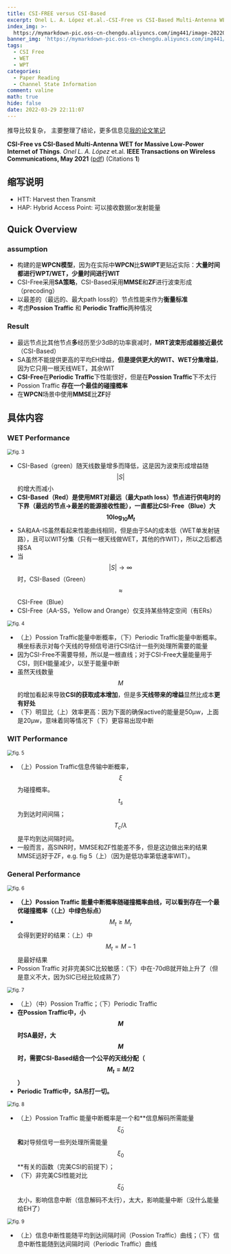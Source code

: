 ```yaml
---
title: CSI-FREE versus CSI-Based
excerpt: Onel L. A. López et.al.-CSI-Free vs CSI-Based Multi-Antenna WET for Massive Low-Power Internet of Things
index_img: >-
  https://mymarkdown-pic.oss-cn-chengdu.aliyuncs.com/img441/image-20220329221305200.png
banner_img: 'https://mymarkdown-pic.oss-cn-chengdu.aliyuncs.com/img441/1638523690670.jpg'
tags:
  - CSI Free
  - WET
  - WPT
categories:
  - Paper Reading
  - Channel State Information
comment: valine
math: true
hide: false
date: 2022-03-29 22:11:07
---
```


推导比较复杂， 主要整理了结论，更多信息见[我的论文笔记](.\MyPaperNote.html)

**CSI-Free vs CSI-Based Multi-Antenna WET for Massive Low-Power Internet of Things**.  *Onel L. A. López* et.al.  **IEEE Transactions on Wireless Communications, May  2021**  ([pdf](https://ieeexplore.ieee.org/document/9316281))  (Citations **1**)

## 缩写说明

- HTT: Harvest then Transmit
- HAP: Hybrid Access Point: 可以接收数据or发射能量

## Quick Overview

### assumption

- 构建的是**WPCN模型**，因为在实际中**WPCN**比**SWIPT**更贴近实际：**大量时间都进行WPT/WET，少量时间进行WIT**
- CSI-Free采用**SA策略**，CSI-Based采用**MMSE**和**ZF**进行波束形成（precoding）
- 以最差的（最远的、最大path loss的）节点性能来作为**衡量标准**
- 考虑**Possion Traffic** 和 **Periodic Traffic**两种情况

### Result

- 最远节点比其他节点**多**经历至少3dB的功率衰减时，**MRT波束形成器接近最优**（CSI-Based）
- SA虽然不能提供更高的平均EH增益，**但是提供更大的WIT、WET分集增益**，因为它只用一根天线WET，其余WIT
- **CSI-Free**在**Periodic Traffic**下性能很好，但是在**Possion Traffic**下不太行
- Possion Traffic **存在一个最佳的碰撞概率**
- 在**WPCN**场景中使用**MMSE**比**ZF**好

## 具体内容

### WET Performance

<img src="https://mymarkdown-pic.oss-cn-chengdu.aliyuncs.com/img441/image-20220329211029929.png" alt="fig. 3" style="zoom: 80%;" />

- CSI-Based（green）随天线数量增多而降低，这是因为波束形成增益随$$|S|$$的增大而减小
- **CSI-Based（Red）是使用MRT对最远（最大path loss）节点进行供电时的下界（最远的节点->最差的能源接收性能），一直都比CSI-Free（Blue）大$$10\log_{10}M_t$$**
- SA和AA-IS虽然看起来性能曲线相同，但是由于SA的成本低（WET单发射链路），且可以WIT分集（只有一根天线做WET，其他的作WIT），所以之后都选择SA
- 当$$|S|\to \infty$$时，CSI-Based（Green）$$\approx$$ CSI-Free（Blue）
- CSI-Free（AA-SS，Yellow and Orange）仅支持某些特定空间（有ERs）



<img src="https://mymarkdown-pic.oss-cn-chengdu.aliyuncs.com/img441/image-20220329213211839.png" alt="fig. 4" style="zoom:80%;" />



- （上）Possion Traffic能量中断概率，（下）Periodic Traffic能量中断概率。横坐标表示对每个天线的导频信号进行CSI估计一些列处理所需要的能量
- 因为CSI-Free不需要导频，所以是一根直线；对于CSI-Free大量能量用于CSI，则EH能量减少，以至于能量中断
- 虽然天线数量$$M$$的增加看起来导致**CSI的获取成本增加**，但是多**天线带来的增益**显然比成本**更有好处**
- （下）明显比（上）效率更高：因为下面的确保active的能量是50μw，上面是20μw，意味着同等情况下（下）更容易出现中断

### WIT Performance

<img src="https://mymarkdown-pic.oss-cn-chengdu.aliyuncs.com/img441/image-20220329213539222.png" alt="fig. 5" style="zoom:80%;" />

- （上）Possion Traffic信息传输中断概率，$$\xi$$为碰撞概率。$$t_s$$为到达时间间隔；$$T_c/\lambda$$是平均到达间隔时间。
- 一般而言，高SINR时，MMSE和ZF性能差不多，但是这边做出来的结果MMSE远好于ZF，e.g. fig 5（上）（因为是低功率第低速率WIT）。

### General Performance

<img src="https://mymarkdown-pic.oss-cn-chengdu.aliyuncs.com/img441/image-20220329214330457.png" alt="fig. 6" style="zoom:80%;" />

- **（上）Possion Traffic 能量中断概率随碰撞概率曲线，可以看到存在一个最优碰撞概率（（上）中绿色标点）**
- $$M_t\geq M_r$$会得到更好的结果：（上）中$$M_t=M-1$$是最好结果
- Possion Traffic 对非完美SIC比较敏感：（下）中在-70dB就开始上升了（但是意义不大，因为SIC已经比较成熟了）

<img src="https://mymarkdown-pic.oss-cn-chengdu.aliyuncs.com/img441/image-20220329214856838.png" alt="fig. 7" style="zoom:80%;" />

- （上）（中）Possion Traffic；（下）Periodic Traffic
- **在Possion Traffic中，小$$M$$时SA最好，大$$M$$时，需要CSI-Based结合一个公平的天线分配（$$M_t=M/2$$）**
- **Periodic Traffic中，SA吊打一切。**

<img src="https://mymarkdown-pic.oss-cn-chengdu.aliyuncs.com/img441/image-20220329215404520.png" alt="fig. 8" style="zoom:80%;" />

- （上）Possion Traffic 能量中断概率是一个和**信息解码所需能量$$\tilde{\xi}_0$$**和**对导频信号一些列处理所需能量$$\xi_0$$**有关的函数（完美CSI的前提下）；
- （下）非完美CSI性能对比$$\tilde{\xi}_0$$太小，影响信息中断（信息解码不太行），太大，影响能量中断（没什么能量给EH了）

<img src="https://mymarkdown-pic.oss-cn-chengdu.aliyuncs.com/img441/image-20220329220615250.png" alt="fig. 9" style="zoom:80%;" />

- （上）信息中断性能随平均到达间隔时间（Possion Traffic）曲线；（下）信息中断性能随到达间隔时间（Periodic Traffic）曲线
